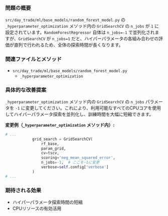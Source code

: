 ### 問題の概要
`src/day_trade/ml/base_models/random_forest_model.py` の `_hyperparameter_optimization` メソッド内の `GridSearchCV` の `n_jobs` が `1` に設定されています。`RandomForestRegressor` 自体は `n_jobs=-1` で並列化されますが、`GridSearchCV` が `n_jobs=1` だと、ハイパーパラメータの各組み合わせの評価が直列で行われるため、全体の探索時間が長くなります。

### 関連ファイルとメソッド
- `src/day_trade/ml/base_models/random_forest_model.py`
    - `_hyperparameter_optimization`

### 具体的な改善提案
`_hyperparameter_optimization` メソッド内の `GridSearchCV` の `n_jobs` パラメータを `-1` に変更してください。これにより、利用可能なすべてのCPUコアを使用してハイパーパラメータ探索を並列化し、訓練時間を大幅に短縮できます。

**変更例（`_hyperparameter_optimization` メソッド内）:**
```python
# ...
            grid_search = GridSearchCV(
                rf_base,
                param_grid,
                cv=tscv,
                scoring='neg_mean_squared_error',
                n_jobs=-1,  # ここを-1に変更
                verbose=self.config['verbose']
            )
# ...
```

### 期待される効果
- ハイパーパラメータ探索時間の短縮
- CPUリソースの有効活用

